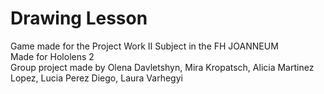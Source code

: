 # Drawing Lesson
 Game made for the Project Work II Subject in the FH JOANNEUM <br>
 Made for Hololens 2 <br>
 Group project made by Olena Davletshyn, Mira Kropatsch, Alicia Martinez Lopez, Lucia Perez Diego, Laura Varhegyi <br>
